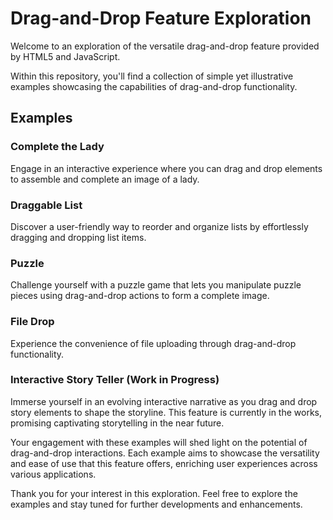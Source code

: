 # Drag-and-Drop Feature Exploration

Welcome to an exploration of the versatile drag-and-drop feature provided by HTML5 and JavaScript.

Within this repository, you'll find a collection of simple yet illustrative examples showcasing the capabilities of
drag-and-drop functionality.

## Examples

### Complete the Lady

Engage in an interactive experience where you can drag and drop elements to assemble and complete an image of a lady.

### Draggable List

Discover a user-friendly way to reorder and organize lists by effortlessly dragging and dropping list items.

### Puzzle

Challenge yourself with a puzzle game that lets you manipulate puzzle pieces using drag-and-drop actions to form a
complete image.

### File Drop

Experience the convenience of file uploading through drag-and-drop functionality.

### Interactive Story Teller (Work in Progress)

Immerse yourself in an evolving interactive narrative as you drag and drop story elements to shape the storyline. This
feature is currently in the works, promising captivating storytelling in the near future.

Your engagement with these examples will shed light on the potential of drag-and-drop interactions. Each example aims to
showcase the versatility and ease of use that this feature offers, enriching user experiences across various
applications.

Thank you for your interest in this exploration. Feel free to explore the examples and stay tuned for further
developments and enhancements.
